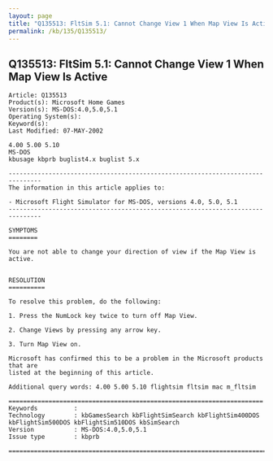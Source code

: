 ```yaml
---
layout: page
title: "Q135513: FltSim 5.1: Cannot Change View 1 When Map View Is Active"
permalink: /kb/135/Q135513/
---
```


## Q135513: FltSim 5.1: Cannot Change View 1 When Map View Is Active

	Article: Q135513
	Product(s): Microsoft Home Games
	Version(s): MS-DOS:4.0,5.0,5.1
	Operating System(s): 
	Keyword(s): 
	Last Modified: 07-MAY-2002
	
	4.00 5.00 5.10
	MS-DOS
	kbusage kbprb buglist4.x buglist 5.x
	
	-------------------------------------------------------------------------------
	The information in this article applies to:
	
	- Microsoft Flight Simulator for MS-DOS, versions 4.0, 5.0, 5.1 
	-------------------------------------------------------------------------------
	
	SYMPTOMS
	========
	
	You are not able to change your direction of view if the Map View is active.
	
	
	RESOLUTION
	==========
	
	To resolve this problem, do the following:
	
	1. Press the NumLock key twice to turn off Map View.
	
	2. Change Views by pressing any arrow key.
	
	3. Turn Map View on.
	
	Microsoft has confirmed this to be a problem in the Microsoft products that are
	listed at the beginning of this article.
	
	Additional query words: 4.00 5.00 5.10 flightsim fltsim mac m_fltsim
	
	======================================================================
	Keywords          :  
	Technology        : kbGamesSearch kbFlightSimSearch kbFlightSim400DOS kbFlightSim500DOS kbFlightSim510DOS kbSimSearch
	Version           : MS-DOS:4.0,5.0,5.1
	Issue type        : kbprb
	
	=============================================================================
	
